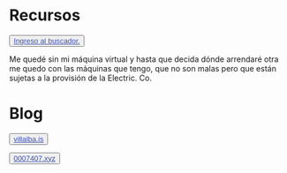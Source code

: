 # Recursos


<button class="button buttom1"><a href="https://ministerio.mt.eu.org/" style="color: #3f50aa">Ingreso al buscador.</a></button>
				
Me quedé sin mi máquina virtual y hasta que decida dónde arrendaré otra me quedo con las máquinas que tengo, que no son malas pero que están sujetas a la provisión de la Electric. Co.
				
# Blog
				
<button class="button buttom1"><a style="color: #3f50aa" href="https://blog.villalba.is/">villalba.is</a></button>

<button class="button buttom1"><a style="color: #3f50aa" href="https://0007407.xyz/">0007407.xyz</a></button>
